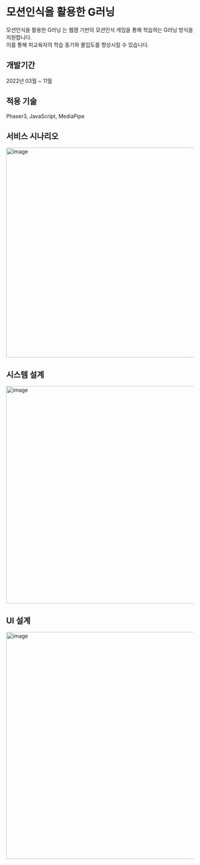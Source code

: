 # 모션인식을 활용한 G러닝 <MGMG>

모션인식을 활용한 G러닝 <MGMG>는 웹캠 기반의 모션인식 게임을 통해 학습하는 G러닝 방식을 지원합니다. <br/>
이를 통해 피교육자의 학습 동기와 몰입도를 향상시킬 수 있습니다.

## 개발기간
2022년 03월 ~ 11월

## 적용 기술
Phaser3, JavaScript, MediaPipe

## 서비스 시나리오
<img width="564" alt="image" src="https://user-images.githubusercontent.com/56349582/201479046-7b323a04-bf1a-4952-8926-83ed66ffb4a1.png">

## 시스템 설계
<img width="584" alt="image" src="https://user-images.githubusercontent.com/56349582/201479057-84911fb4-4d0b-4d68-898c-21409c4f4953.png">

## UI 설계
<img width="610" alt="image" src="https://user-images.githubusercontent.com/56349582/201479081-e078339a-0854-4e37-9147-c97f007da428.png">
